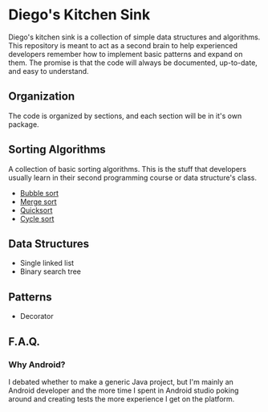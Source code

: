 # Diego's Kitchen Sink
Diego's kitchen sink is a collection of simple data structures and algorithms. This repository is meant to act as a second brain to help experienced developers remember how to implement basic patterns and expand on them. The promise is that the code will always be documented, up-to-date, and easy to understand.

## Organization
The code is organized by sections, and each section will be in it's own package.

## Sorting Algorithms
A collection of basic sorting algorithms. This is the stuff that developers usually learn in their second programming course or data structure's class.

* [Bubble sort](https://en.wikipedia.org/wiki/Bubble_sort)
* [Merge sort](https://en.wikipedia.org/wiki/Merge_sort)
* [Quicksort](https://en.wikipedia.org/wiki/Quicksort)
* [Cycle sort](https://en.wikipedia.org/wiki/Cycle_sort)

## Data Structures
* Single linked list
* Binary search tree

## Patterns
* Decorator

## F.A.Q.

### Why Android?
I debated whether to make a generic Java project, but I'm mainly an Android developer and the more time I spent in Android studio poking around and creating tests the more experience I get on the platform.

